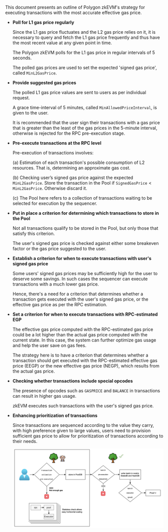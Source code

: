 This document presents an outline of Polygon zkEVM's strategy for executing transactions with the most accurate effective gas price.

- **Poll for L1 gas price regularly**
    
    Since the L1 gas price fluctuates and the L2 gas price relies on it, it is necessary to query and fetch the L1 gas price frequently and thus have the most recent value at any given point in time.

    The Polygon zkEVM polls for the L1 gas price in regular intervals of 5 seconds.

    The polled gas prices are used to set the expected 'signed gas price', called $\texttt{MinL2GasPrice}$.


- **Provide suggested gas prices**
    
    The polled L1 gas price values are sent to users as per individual request.

    A grace time-interval of 5 minutes, called $\texttt{MinAllowedPriceInterval}$, is given to the user.

    It is recommended that the user sign their transactions with a gas price that is greater than the least of the gas prices in the 5-minute interval, otherwise is rejected for the RPC pre-execution stage.


- **Pre-execute transactions at the RPC level**
    
    Pre-execution of transactions involves:
        
    (a) Estimation of each transaction's possible consumption of L2 resources. That is, determining an approximate gas cost.

    (b) Checking user’s signed gas price against the expected $\texttt{MinL2GasPrice}$. Store the transaction in the Pool if $\texttt{SignedGasPrice} < \texttt{MinL2GasPrice}$​. Otherwise discard it.

    (c\) The Pool here refers to a collection of transactions waiting to be selected for execution by the sequencer.


- **Put in place a criterion for determining which transactions to store in the Pool**
    
    Not all transactions qualify to be stored in the Pool, but only those that satisfy this criterion.

    The user's signed gas price is checked against either some breakeven factor or the gas price suggested to the user.


- **Establish a criterion for when to execute transactions with user's signed gas price**
    
    Some users' signed gas prices may be sufficiently high for the user to deserve some savings. In such cases the sequencer can execute transactions with a much lower gas price.

    Hence, there's a need for a criterion that determines whether a transaction gets executed with the user's signed gas price, or the effective gas price as per the RPC estimation.


- **Set a criterion for when to execute transactions with RPC-estimated EGP**
    
    The effective gas price computed with the RPC-estimated gas price could be a lot higher than the actual gas price computed with the current state. In this case, the system can further optimize gas usage and help the user save on gas fees.

    The strategy here is to have a criterion that determines whether a transaction should get executed with the RPC-estimated effective gas price (EEGP) or the new effective gas price (NEGP), which results from the actual gas price.


- **Checking whether transactions include special opcodes**
    
    The presence of opcodes such as $\texttt{GASPRICE}$ and $\texttt{BALANCE}$ in transactions can result in higher gas usage.

    zkEVM executes such transactions with the user's signed gas price.


- **Enhancing prioritization of transactions**
    
    Since transactions are sequenced according to the value they carry, with high preference given to large values, users need to provision sufficient gas price to allow for prioritization of transactions according to their needs.

    ![Figure: Pre-excution scheme](../../../img/zkEVM/rpc-tx-preexec.png)

